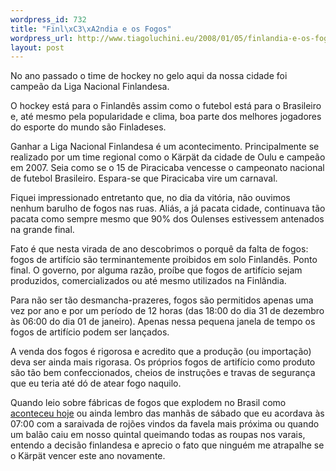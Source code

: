```yaml
--- 
wordpress_id: 732
title: "Finl\xC3\xA2ndia e os Fogos"
wordpress_url: http://www.tiagoluchini.eu/2008/01/05/finlandia-e-os-fogos/
layout: post
---
```

No ano passado o time de hockey no gelo aqui da nossa cidade foi campeão da Liga Nacional Finlandesa.

O hockey está para o Finlandês assim como o futebol está para o Brasileiro e, até mesmo pela popularidade e clima, boa parte dos melhores jogadores do esporte do mundo são Finladeses.

Ganhar a Liga Nacional Finlandesa é um acontecimento. Principalmente se realizado por um time regional como o Kärpät da cidade de Oulu e campeão em 2007. Seia como se o 15 de Piracicaba vencesse o campeonato nacional de futebol Brasileiro. Espara-se que Piracicaba vire um carnaval.

Fiquei impressionado entretanto que, no dia da vitória, não ouvimos nenhum barulho de fogos nas ruas. Aliás, a já pacata cidade, continuava tão pacata como sempre mesmo que 90% dos Oulenses estivessem antenados na grande final.

Fato é que nesta virada de ano descobrimos o porquê da falta de fogos: fogos de artifício são terminantemente proibidos em solo Finlandês. Ponto final. O governo, por alguma razão, proíbe que fogos de artifício sejam produzidos, comercializados ou até mesmo utilizados na Finlândia.

Para não ser tão desmancha-prazeres, fogos são permitidos apenas uma vez por ano e por um período de 12 horas (das 18:00 do dia 31 de dezembro às 06:00 do dia 01 de janeiro). Apenas nessa pequena janela de tempo os fogos de artifício podem ser lançados.

A venda dos fogos é rigorosa e acredito que a produção (ou importação) deva ser ainda mais rigorasa. Os próprios fogos de artifício como produto são tão bem confeccionados, cheios de instruções e travas de segurança que eu teria até dó de atear fogo naquilo.

Quando leio sobre fábricas de fogos que explodem no Brasil como <a href="http://www1.folha.uol.com.br/folha/cotidiano/ult95u360551.shtml" target="_blank">aconteceu hoje</a> ou ainda lembro das manhãs de sábado que eu acordava às 07:00 com a saraivada de rojões vindos da favela mais próxima ou quando um balão caiu em nosso quintal queimando todas as roupas nos varais, entendo a decisão finlandesa e aprecio o fato que ninguém me atrapalhe se o Kärpät vencer este ano novamente.
